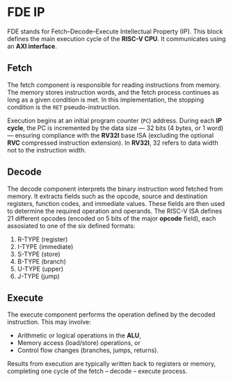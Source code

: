 # FDE IP
FDE stands for Fetch–Decode–Execute Intellectual Property (IP).
This block defines the main execution cycle of the **RISC-V CPU**. It communicates using an **AXI interface**.

## Fetch
The fetch component is responsible for reading instructions from memory. The memory stores instruction words,
and the fetch process continues as long as a given condition is met. In this implementation, the stopping
condition is the `RET` pseudo-instruction.

Execution begins at an initial program counter (`PC`) address. During each **IP cycle**, the PC is incremented
by the data size — 32 bits (4 bytes, or 1 word) — ensuring compliance with the **RV32I** base ISA (excluding
the optional **RVC** compressed instruction extension). In **RV32I**, 32 refers to data width not to the instruction width.

## Decode
The decode component interprets the binary instruction word fetched from memory. It extracts fields such as the
opcode, source and destination registers, function codes, and immediate values. These fields are then used to
determine the required operation and operands. The RISC-V ISA defines 21 different opcodes (encoded on 5 bits
of the major **opcode** field), each assosiated to one of the six defined formats:
1. R-TYPE (register)
2. I-TYPE (immediate)
3. S-TYPE (store)
4. B-TYPE (branch)
5. U-TYPE (upper)
6. J-TYPE (jump)

## Execute
The execute component performs the operation defined by the decoded instruction. This may involve:
- Arithmetic or logical operations in the **ALU**,
- Memory access (load/store) operations, or
- Control flow changes (branches, jumps, returns).

Results from execution are typically written back to registers or memory, completing one cycle of the
fetch – decode – execute process.